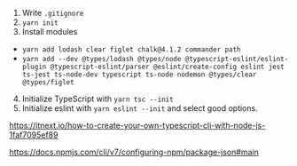 1) Write `.gitignore`
2) `yarn init`
3) Install modules
  * `yarn add lodash clear figlet chalk@4.1.2 commander path`
  * `yarn add --dev @types/lodash @types/node @typescript-eslint/eslint-plugin @typescript-eslint/parser @eslint/create-config eslint jest ts-jest ts-node-dev typescript ts-node nodemon @types/clear @types/figlet`
4) Initialize TypeScript with `yarn tsc --init`
5) Initialize eslint with `yarn eslint --init` and select good options.


https://itnext.io/how-to-create-your-own-typescript-cli-with-node-js-1faf7095ef89

https://docs.npmjs.com/cli/v7/configuring-npm/package-json#main